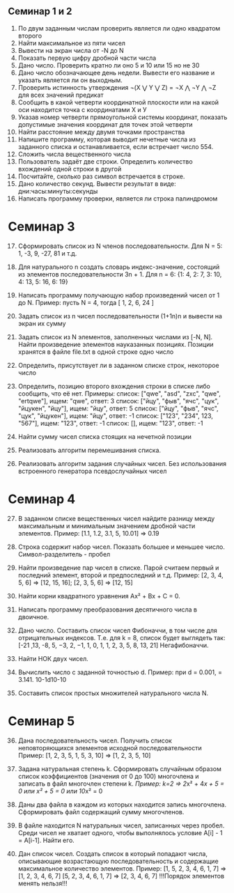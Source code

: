 ## Семинар 1 и 2


1. По двум заданным числам проверить является ли одно квадратом второго 
2. Найти максимальное из пяти чисел
3. Вывести на экран числа от -N до N
4. Показать первую цифру дробной части числа
5. Дано число. Проверить кратно ли оно 5 и 10 или 15 но не 30
6. Дано число обозначающее день недели. Вывести его название и указать является ли он выходным.
7. Проверить истинность утверждения ¬(X ⋁ Y ⋁ Z) = ¬X ⋀ ¬Y ⋀ ¬Z для всех значений предикат
8. Сообщить в какой четверти координатной плоскости или на какой оси находится точка с координатами Х и У 
9. Указав номер четверти прямоугольной системы координат, показать допустимые значения координат для точек этой четверти
10. Найти расстояние между двумя точками пространства
11. Напишите программу, которая выводит нечетные числа из заданного списка и останавливается, если встречает число 554.
12. Сложить числа вещественного числа
13. Пользователь задаёт две строки. Определить количество вхождений одной строки в другой
14. Посчитайте, сколько раз символ встречается в строке.
15. Дано количество секунд. Вывести результат в виде: дни:часы:минуты:секунды 
16. Написать программу проверки, является ли строка палиндромом


# Семинар 3
17. Сформировать список из  N членов последовательности. 
Для N = 5: 1, -3, 9, -27, 81 и т.д.

18. Для натурального n создать словарь индекс-значение, состоящий из элементов последовательности 3n + 1.
Для n = 6: {1: 4, 2: 7, 3: 10, 4: 13, 5: 16, 6: 19}

19. Написать программу получающую набор произведений чисел от 1 до N.
Пример: пусть N = 4, тогда
[ 1, 2, 6, 24 ]

20. Задать список из n чисел последовательности (1+1n)n и вывести на экран их сумму
21. Задать список из N элементов, заполненных числами из [-N, N]. Найти произведение элементов науказанных позициях. Позиции хранятся в файле file.txt в одной строке одно число
22. Определить, присутствует ли в заданном списке строк, некоторое число 
23. Определить, позицию второго вхождения строки в списке либо сообщить, что её нет.
Примеры:
список: ["qwe", "asd", "zxc", "qwe", "ertqwe"], ищем: "qwe", ответ: 3
список: ["йцу", "фыв", "ячс", "цук", "йцукен", "йцу"], ищем: "йцу", ответ: 5
список: ["йцу", "фыв", "ячс", "цук", "йцукен"], ищем: "йцу", ответ: -1
список: ["123", "234", 123, "567"], ищем: "123", ответ: -1
список: [], ищем: "123", ответ: -1

24. Найти сумму чисел списка стоящих на нечетной позиции
25. Реализовать алгоритм перемешивания списка. 
26. Реализовать алгоритм задания случайных чисел. Без использования встроенного генератора псевдослучайных чисел

# Семинар 4
27. В заданном списке вещественных чисел найдите разницу между максимальным и минимальным значением дробной части элементов. 
Пример: [1.1, 1.2, 3.1, 5, 10.01] => 0.19

28. Строка содержит набор чисел. Показать большее и меньшее число.
Символ-разделитель - пробел

29. Найти произведение пар чисел в списке. Парой считаем первый и последний элемент, второй и предпоследний и т.д. 
Пример: [2, 3, 4, 5, 6] => [12, 15, 16]; [2, 3, 5, 6] => [12, 15] 

30. Найти корни квадратного уравнения Ax² + Bx + C = 0.
31. Написать программу преобразования десятичного числа в двоичное.
32. Дано число. Составить список чисел Фибоначчи, в том числе для отрицательных индексов. 
 Т.е. для k = 8, список будет выглядеть так:
 [-21 ,13, -8, 5, −3,  2, −1,  1, 0, 1, 1, 2, 3, 5, 8, 13, 21] Негафибоначчи.

33. Найти НОК двух чисел.
34. Вычислить число  c заданной точностью d.
Пример: при d = 0.001,  = 3.141. 10-1d10-10

35. Составить список простых множителей натурального числа N.

# Семинар 5

36. Дана последовательность чисел. Получить список неповторяющихся элементов исходной последовательности
Пример: [1, 2, 3, 5, 1, 5, 3, 10] => [1, 2, 3, 5, 10]
37. Задана натуральная степень k. Сформировать случайным образом список коэффициентов (значения от 0 до 100) многочлена и записать в файл многочлен степени k. 
*Пример: k=2 => 2*x² + 4*x + 5 = 0 или x² + 5 = 0 или 10*x² = 0

38. Даны два файла в каждом из которых находится запись многочлена. Сформировать файл содержащий сумму многочленов.
39. В файле находится N натуральных чисел, записанных через пробел. Среди чисел не хватает одного, чтобы выполнялось условие A[i] - 1 = A[i-1]. Найти его.
40. Дан список чисел. Создать список в который попадают числа, описывающие возрастающую последовательность и содержащие максимальное количество элементов. 
Пример: [1, 5, 2, 3, 4, 6, 1, 7] => [1, 2, 3, 4, 6, 7]
   [5, 2, 3, 4, 6, 1, 7] => [2, 3, 4, 6, 7]
 !!!Порядок элементов менять нельзя!!!